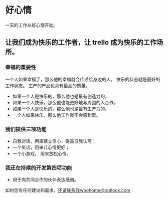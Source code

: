 # 好心情

一天的工作从好心情开始。

## 让我们成为快乐的工作者，让 trello 成为快乐的工作场所。

### 幸福的重要性

一个人如果幸福了，那么他的幸福就会传递给身边的人。 快乐的状态就是最好的工作状态。 生产的产品也具有最高的质量。

- 如果一个人是快乐的，那么他也是最有创造力的。
- 如果一个人快乐，那么他也能更好地与周围的人合作。
- 如果一个人是快乐的，那么他也是最有生产力的。
- 一个人如果快乐，那么他工作就不会感到累。

### 我们提供三项功能
- 自我对话，用来建立信心，提高自我认可；
- 一个笑话，用来让心情更好；
- 一个小游戏， 用来放松心情。

### 我还在持续的开发第四项功能
- 用于向共同合作的伙伴表达感谢。

如何您有任何建议和需求，还请联系我wbohome@outlook.com
